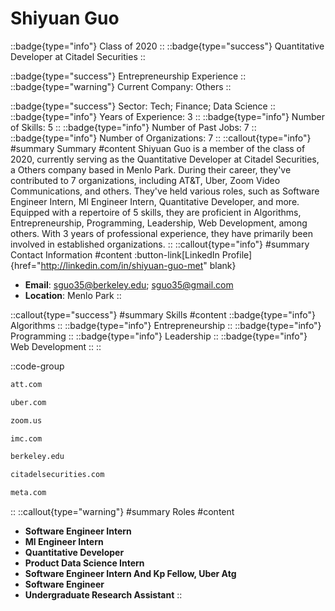 # Shiyuan Guo
::badge{type="info"}
Class of 2020
::
::badge{type="success"}
Quantitative Developer at Citadel Securities
::

::badge{type="success"}
Entrepreneurship Experience
::
::badge{type="warning"}
Current Company: Others
::

::badge{type="success"}
Sector: Tech; Finance; Data Science
::
::badge{type="info"}
Years of Experience: 3
::
::badge{type="info"}
Number of Skills: 5
::
::badge{type="info"}
Number of Past Jobs: 7
::
::badge{type="info"}
Number of Organizations: 7
::
::callout{type="info"}
#summary
Summary
#content
Shiyuan Guo is a member of the class of 2020, currently serving as the Quantitative Developer at Citadel Securities, a Others company based in Menlo Park. During their career, they've contributed to 7 organizations, including AT&T, Uber, Zoom Video Communications, and others. They've held various roles, such as Software Engineer Intern, Ml Engineer Intern, Quantitative Developer, and more. Equipped with a repertoire of 5 skills, they are proficient in Algorithms, Entrepreneurship, Programming, Leadership, Web Development, among others.  With 3 years of professional experience, they have primarily been involved in established organizations.
::
::callout{type="info"}
#summary
Contact Information
#content
:button-link[LinkedIn Profile]{href="http://linkedin.com/in/shiyuan-guo-met" blank}
- **Email**: sguo35@berkeley.edu; sguo35@gmail.com
- **Location**: Menlo Park
::

::callout{type="success"}
#summary
Skills
#content
::badge{type="info"}
Algorithms
::
::badge{type="info"}
Entrepreneurship
::
::badge{type="info"}
Programming
::
::badge{type="info"}
Leadership
::
::badge{type="info"}
Web Development
::
::

::code-group
```bash [AT&T]
att.com
```
```bash [Uber]
uber.com
```
```bash [Zoom Video Communications]
zoom.us
```
```bash [IMC Financial Markets]
imc.com
```
```bash [UC Berkeley]
berkeley.edu
```
```bash [Citadel Securities]
citadelsecurities.com
```
```bash [Meta]
meta.com
```
::
::callout{type="warning"}
#summary
Roles
#content
- **Software Engineer Intern**
- **Ml Engineer Intern**
- **Quantitative Developer**
- **Product Data Science Intern**
- **Software Engineer Intern And Kp Fellow, Uber Atg**
- **Software Engineer**
- **Undergraduate Research Assistant**
::

